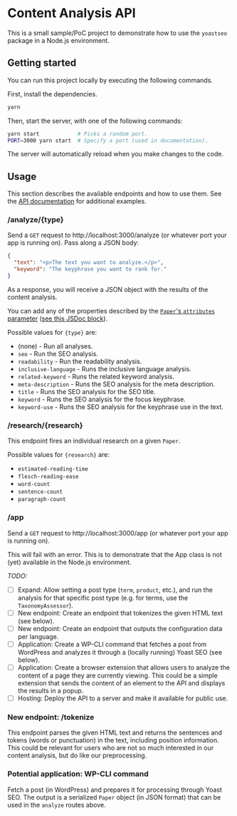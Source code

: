 # Content Analysis API
This is a small sample/PoC project to demonstrate how to use the `yoastseo` package in a Node.js environment.

## Getting started

You can run this project locally by executing the following commands.

First, install the dependencies.

```bash
yarn
```

Then, start the server, with one of the following commands:

```bash
yarn start            # Picks a random port.
PORT=3000 yarn start  # Specify a port (used in documentation).
```

The server will automatically reload when you make changes to the code.

## Usage

This section describes the available endpoints and how to use them.
See the [API documentation](./analyze.http) for additional examples.

### /analyze/{type}
Send a `GET` request to http://localhost:3000/analyze (or whatever port your app is running on). Pass along a JSON body:
```json
{
  "text": "<p>The text you want to analyze.</p>",
  "keyword": "The keyphrase you want to rank for."
}
```
As a response, you will receive a JSON object with the results of the content analysis.

You can add any of the properties described by the [`Paper`'s `attributes` parameter](../../packages/yoastseo/src/values/Paper.js) ([see this JSDoc block](https://github.com/Yoast/wordpress-seo/blob/434b6d0eb79659dffe44676da96c1640094137a1/packages/yoastseo/src/values/Paper.js#L26-L40)).

Possible values for `{type}` are:
- (none) - Run all analyses.
- `seo` - Run the SEO analysis.
- `readability` - Run the readability analysis.
- `inclusive-language` - Runs the inclusive language analysis.
- `related-keyword` - Runs the related keyword analysis.
- `meta-description` - Runs the SEO analysis for the meta description.
- `title` - Runs the SEO analysis for the SEO title.
- `keyword` - Runs the SEO analysis for the focus keyphrase.
- `keyword-use` - Runs the SEO analysis for the keyphrase use in the text.

### /research/{research}

This endpoint fires an individual research on a given `Paper`.

Possible values for `{research}` are:
- `estimated-reading-time`
- `flesch-reading-ease`
- `word-count`
- `sentence-count`
- `paragraph-count`

### /app
Send a `GET` request to http://localhost:3000/app (or whatever port your app is running on).

This will fail with an error. This is to demonstrate that the App class is not (yet) available in the Node.js environment.

_TODO:_
- [ ] Expand: Allow setting a post type (`term`, `product`, etc.), and run the analysis for that specific post type (e.g. for terms, use the `TaxonomyAssessor`).
- [ ] New endpoint: Create an endpoint that tokenizes the given HTML text (see below).
- [ ] New endpoint: Create an endpoint that outputs the configuration data per language.
- [ ] Application: Create a WP-CLI command that fetches a post from WordPress and analyzes it through a (locally running) Yoast SEO (see below).
- [ ] Application: Create a browser extension that allows users to analyze the content of a page they are currently viewing. This could be a simple extension that sends the content of an element to the API and displays the results in a popup.
- [ ] Hosting: Deploy the API to a server and make it available for public use.

### New endpoint: /tokenize

This endpoint parses the given HTML text and returns the sentences and tokens (words or punctuation) in the text, including position information.
This could be relevant for users who are not so much interested in our content analysis, but do like our preprocessing.

### Potential application: WP-CLI command

Fetch a post (in WordPress) and prepares it for processing through Yoast SEO.
The output is a serialized `Paper` object (in JSON format) that can be used in the `analyze` routes above.
